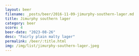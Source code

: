 ```yaml
---
layout: beer
filename: _posts/beer/2016-11-09-jimurphy-southern-lager.md
title: Jimurphy southern lager
category: beer
score: 4
beer-date: "2023-08-26"
desc: "Fairly plain malty lager"
permalink: /beer/:title.html
img: /img/list/jimurphy-southern-lager.jpeg
---
```


